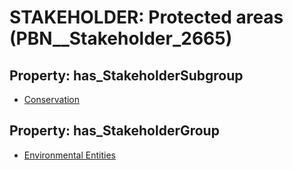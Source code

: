 # STAKEHOLDER: __Protected areas__ (PBN__Stakeholder_2665)

## Property: has_StakeholderSubgroup

* [Conservation](PBN__StakeholderSubgroup_160)

## Property: has_StakeholderGroup

* [Environmental Entities](PBN__StakeholderGroup_13)

